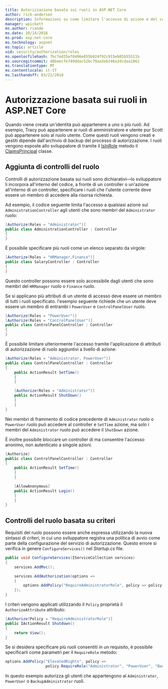 ```yaml
---
title: Autorizzazione basata sui ruoli in ASP.NET Core
author: rick-anderson
description: Informazioni su come limitare l'accesso di azione e del controller di ASP.NET Core passando i ruoli per l'attributo Authorize.
manager: wpickett
ms.author: riande
ms.date: 10/14/2016
ms.prod: asp.net-core
ms.technology: aspnet
ms.topic: article
uid: security/authorization/roles
ms.openlocfilehash: 7bc7ed35ef0496e855b024f92c915eb85b55511b
ms.sourcegitcommit: 48beecfe749ddac52bc79aa3eb246a2dcdaa1862
ms.translationtype: MT
ms.contentlocale: it-IT
ms.lasthandoff: 03/22/2018
---
```

# <a name="role-based-authorization-in-aspnet-core"></a>Autorizzazione basata sui ruoli in ASP.NET Core

<a name="security-authorization-role-based"></a>

Quando viene creata un'identità può appartenere a uno o più ruoli. Ad esempio, Tracy può appartenere ai ruoli di amministratore e utente pur Scott può appartenere solo al ruolo utente. Come questi ruoli vengono creati e gestiti dipende dall'archivio di backup del processo di autorizzazione. I ruoli vengono esposte allo sviluppatore di tramite il [IsInRole](https://docs.microsoft.com/dotnet/api/system.security.principal.genericprincipal.isinrole) metodo il [ClaimsPrincipal](https://docs.microsoft.com/dotnet/api/system.security.claims.claimsprincipal) classe.

## <a name="adding-role-checks"></a>Aggiunta di controlli del ruolo

Controlli di autorizzazione basata sui ruoli sono dichiarativi&mdash;lo sviluppatore li incorpora all'interno del codice, a fronte di un controller o un'azione all'interno di un controller, specificare i ruoli che l'utente corrente deve essere un membro di accedere alla risorsa richiesta.

Ad esempio, il codice seguente limita l'accesso a qualsiasi azione sul `AdministrationController` agli utenti che sono membri del `Administrator` ruolo:

```csharp
[Authorize(Roles = "Administrator")]
public class AdministrationController : Controller
{
}
```

È possibile specificare più ruoli come un elenco separato da virgole:

```csharp
[Authorize(Roles = "HRManager,Finance")]
public class SalaryController : Controller
{
}
```

Questo controller possono essere solo accessibile dagli utenti che sono membri del `HRManager` ruolo o `Finance` ruolo.

Se si applicano più attributi di un utente di accesso deve essere un membro di tutti i ruoli specificato. l'esempio seguente richiede che un utente deve essere un membro di entrambi i `PowerUser` e `ControlPanelUser` ruolo.

```csharp
[Authorize(Roles = "PowerUser")]
[Authorize(Roles = "ControlPanelUser")]
public class ControlPanelController : Controller
{
}
```

È possibile limitare ulteriormente l'accesso tramite l'applicazione di attributi di autorizzazione di ruolo aggiuntivi a livello di azione:

```csharp
[Authorize(Roles = "Administrator, PowerUser")]
public class ControlPanelController : Controller
{
    public ActionResult SetTime()
    {
    }

    [Authorize(Roles = "Administrator")]
    public ActionResult ShutDown()
    {
    }
}
```

Nei membri di frammento di codice precedente di `Administrator` ruolo o `PowerUser` ruolo può accedere al controller e `SetTime` azione, ma solo i membri del `Administrator` ruolo può accedere il `ShutDown` azione.

È inoltre possibile bloccare un controller di ma consentire l'accesso anonimo, non autenticato a singole azioni.

```csharp
[Authorize]
public class ControlPanelController : Controller
{
    public ActionResult SetTime()
    {
    }

    [AllowAnonymous]
    public ActionResult Login()
    {
    }
}
```

<a name="security-authorization-role-policy"></a>

## <a name="policy-based-role-checks"></a>Controlli del ruolo basata su criteri

Requisiti del ruolo possono essere anche espressa utilizzando la nuova sintassi di criteri, in cui uno sviluppatore registra una politica di avvio come parte della configurazione del servizio di autorizzazione. Questo errore si verifica in genere `ConfigureServices()` nel *Startup.cs* file.

```csharp
public void ConfigureServices(IServiceCollection services)
{
    services.AddMvc();

    services.AddAuthorization(options =>
    {
        options.AddPolicy("RequireAdministratorRole", policy => policy.RequireRole("Administrator"));
    });
}
```

I criteri vengono applicati utilizzando il `Policy` proprietà il `AuthorizeAttribute` attributo:

```csharp
[Authorize(Policy = "RequireAdministratorRole")]
public IActionResult Shutdown()
{
    return View();
}
```

Se si desidera specificare più ruoli consentiti in un requisito, è possibile specificarli come parametri per il `RequireRole` metodo:

```csharp
options.AddPolicy("ElevatedRights", policy =>
                  policy.RequireRole("Administrator", "PowerUser", "BackupAdministrator"));
```

In questo esempio autorizza gli utenti che appartengono al `Administrator`, `PowerUser` o `BackupAdministrator` ruoli.
